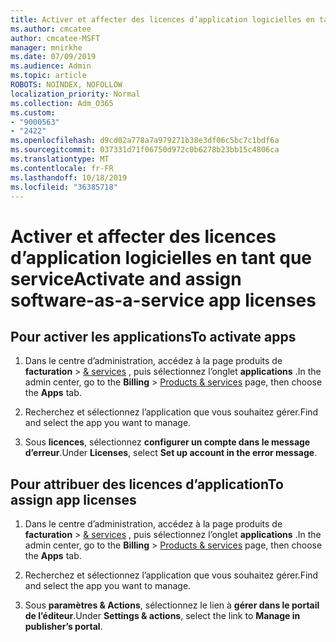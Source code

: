 ```yaml
---
title: Activer et affecter des licences d’application logicielles en tant que service
ms.author: cmcatee
author: cmcatee-MSFT
manager: mnirkhe
ms.date: 07/09/2019
ms.audience: Admin
ms.topic: article
ROBOTS: NOINDEX, NOFOLLOW
localization_priority: Normal
ms.collection: Adm_O365
ms.custom:
- "9000563"
- "2422"
ms.openlocfilehash: d9cd02a778a7a979271b38e3df06c5bc7c1bdf6a
ms.sourcegitcommit: 037331d71f06750d972c0b6278b23bb15c4806ca
ms.translationtype: MT
ms.contentlocale: fr-FR
ms.lasthandoff: 10/18/2019
ms.locfileid: "36385718"
---
```

# <a name="activate-and-assign-software-as-a-service-app-licenses"></a><span data-ttu-id="d0b2b-102">Activer et affecter des licences d’application logicielles en tant que service</span><span class="sxs-lookup"><span data-stu-id="d0b2b-102">Activate and assign software-as-a-service app licenses</span></span> 

## <a name="to-activate-apps"></a><span data-ttu-id="d0b2b-103">Pour activer les applications</span><span class="sxs-lookup"><span data-stu-id="d0b2b-103">To activate apps</span></span>

1. <span data-ttu-id="d0b2b-104">Dans le centre d’administration, accédez à la page produits de **facturation** > [& services](https://go.microsoft.com/fwlink/p/?linkid=842054) , puis sélectionnez l’onglet **applications** .</span><span class="sxs-lookup"><span data-stu-id="d0b2b-104">In the admin center, go to the **Billing** > [Products & services](https://go.microsoft.com/fwlink/p/?linkid=842054) page, then choose the **Apps** tab.</span></span>

2. <span data-ttu-id="d0b2b-105">Recherchez et sélectionnez l’application que vous souhaitez gérer.</span><span class="sxs-lookup"><span data-stu-id="d0b2b-105">Find and select the app you want to manage.</span></span>

3. <span data-ttu-id="d0b2b-106">Sous **licences**, sélectionnez **configurer un compte dans le message d’erreur**.</span><span class="sxs-lookup"><span data-stu-id="d0b2b-106">Under **Licenses**, select **Set up account in the error message**.</span></span>  

## <a name="to-assign-app-licenses"></a><span data-ttu-id="d0b2b-107">Pour attribuer des licences d’application</span><span class="sxs-lookup"><span data-stu-id="d0b2b-107">To assign app licenses</span></span>

1. <span data-ttu-id="d0b2b-108">Dans le centre d’administration, accédez à la page produits de **facturation** > [& services](https://go.microsoft.com/fwlink/p/?linkid=842054) , puis sélectionnez l’onglet **applications** .</span><span class="sxs-lookup"><span data-stu-id="d0b2b-108">In the admin center, go to the **Billing** > [Products & services](https://go.microsoft.com/fwlink/p/?linkid=842054) page, then choose the **Apps** tab.</span></span>

2. <span data-ttu-id="d0b2b-109">Recherchez et sélectionnez l’application que vous souhaitez gérer.</span><span class="sxs-lookup"><span data-stu-id="d0b2b-109">Find and select the app you want to manage.</span></span>  

3. <span data-ttu-id="d0b2b-110">Sous **paramètres & Actions**, sélectionnez le lien à **gérer dans le portail de l’éditeur**.</span><span class="sxs-lookup"><span data-stu-id="d0b2b-110">Under **Settings & actions**, select the link to **Manage in publisher’s portal**.</span></span>